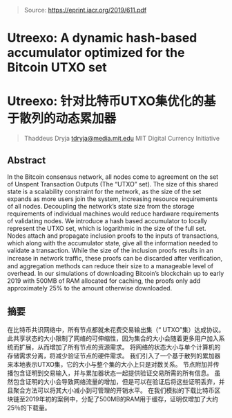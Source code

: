 > Source: https://eprint.iacr.org/2019/611.pdf

# Utreexo: A dynamic hash-based accumulator optimized for the Bitcoin UTXO set
# Utreexo: 针对比特币UTXO集优化的基于散列的动态累加器

> Thaddeus Dryja tdryja@media.mit.edu
> MIT Digital Currency Initiative

## Abstract 
In the Bitcoin consensus network, all nodes come to agreement on the set of Unspent Transaction Outputs (The “UTXO” set). 
The size of this shared state is a scalability constraint for the network, as the size of the set expands as more users join the system, increasing resource requirements of all nodes.
Decoupling the network’s state size from the storage requirements of individual machines would reduce hardware requirements of validating nodes.
We introduce a hash based accumulator to locally represent the UTXO set, which is logarithmic in the size of the full set.
Nodes attach and propagate inclusion proofs to the inputs of transactions, which along with the accumulator state, give all the information needed to validate a transaction.
While the size of the inclusion proofs results in an increase in network traﬃc, these proofs can be discarded after veriﬁcation, and aggregation methods can reduce their size to a manageable level of overhead.
In our simulations of downloading Bitcoin’s blockchain up to early 2019 with 500MB of RAM allocated for caching, the proofs only add approximately 25% to the amount otherwise downloaded.

## 摘要
在比特币共识网络中，所有节点都就未花费交易输出集（“ UTXO”集）达成协议。
此共享状态的大小限制了网络的可伸缩性，因为集合的大小会随着更多用户加入系统而扩展，从而增加了所有节点的资源需求。
将网络的状态大小与单个计算机的存储需求分离，将减少验证节点的硬件需求。
我们引入了一个基于散列的累加器来本地表示UTXO集，它的大小与整个集的大小上只是对数关系。
节点附加并传播包含证明到交易输入，并与累加器状态一起提供验证交易所需的所有信息。
虽然包含证明的大小会导致网络流量的增加，但是可以在验证后将这些证明丢弃，并且聚合方法可以将其大小减小到可管理的开销水平。
在我们模拟的下载比特币区块链至2019年初的案例中，分配了500MB的RAM用于缓存，证明仅增加了大约25％的下载量。
